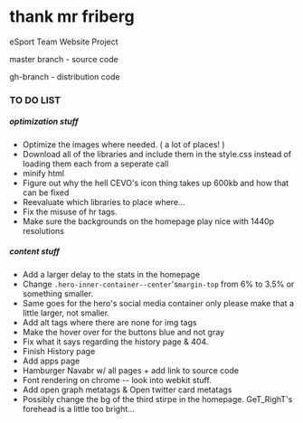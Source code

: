 # thank mr friberg
eSport Team Website Project

master branch - source code

gh-branch - distribution code


### TO DO LIST 

##### optimization stuff
- Optimize the images where needed. ( a lot of places! )
- Download all of the libraries and include them in the style.css instead of loading them each from a seperate call
- minify html
- Figure out why the hell CEVO's icon thing takes up 600kb and how that can be fixed
- Reevaluate which libraries to place where...
- Fix the misuse of hr tags.
- Make sure the backgrounds on the homepage play nice with 1440p resolutions


##### content stuff
- Add a larger delay to the stats in the homepage
- Change  `.hero-inner-container--center`'s`margin-top` from 6% to 3.5% or something smaller.
- Same goes for the hero's social media container only please make that a little larger, not smaller.
- Add alt tags where there are none for img tags
- Make the hover over for the buttons blue and not gray
- Fix what it says regarding the history page & 404. 
- Finish History page
- Add apps page
- Hamburger Navabr w/ all pages + add link to source code
- Font rendering on chrome -- look into webkit stuff.
- Add open graph metatags & Open twitter card metatags
- Possibly change the bg of the third stirpe in the homepage. GeT_RighT's forehead is a little too bright...
